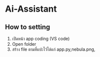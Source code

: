 # Ai-Assistant
## How to setting
1. เปิดหน้า app coding (VS code)
2. Open folder
3. สร้าง file ตามที่แปะไว้ได้แก่ app.py,nebula.png,
